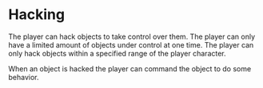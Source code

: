 # Hacking

The player can hack objects to take control over them.
The player can only have a limited amount of objects under control at one time.
The player can only hack objects within a specified range of the player character.

When an object is hacked the player can command the object to do some behavior.